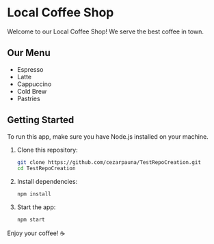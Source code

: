 # Local Coffee Shop

Welcome to our Local Coffee Shop! We serve the best coffee in town.

## Our Menu
- Espresso
- Latte
- Cappuccino
- Cold Brew
- Pastries

## Getting Started
To run this app, make sure you have Node.js installed on your machine.

1. Clone this repository:
   ```bash
   git clone https://github.com/cezarpauna/TestRepoCreation.git
   cd TestRepoCreation
   ```  
2. Install dependencies:
   ```bash
   npm install
   ```  
3. Start the app:
   ```bash
   npm start
   ``` 

Enjoy your coffee! ☕